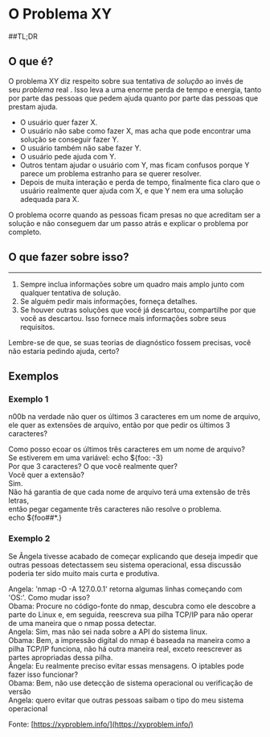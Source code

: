 # O Problema XY

##TL;DR

## O que é?

O problema XY diz respeito sobre sua tentativa _de solução_ ao invés de seu _problema_ real . Isso leva a uma enorme perda de tempo e energia, tanto por parte das pessoas que pedem ajuda quanto por parte das pessoas que prestam ajuda.

*   O usuário quer fazer X.
*   O usuário não sabe como fazer X, mas acha que pode encontrar uma solução se conseguir fazer Y.
*   O usuário também não sabe fazer Y.
*   O usuário pede ajuda com Y.
*   Outros tentam ajudar o usuário com Y, mas ficam confusos porque Y parece um problema estranho para se querer resolver.
*   Depois de muita interação e perda de tempo, finalmente fica claro que o usuário realmente quer ajuda com X, e que Y nem era uma solução adequada para X.

O problema ocorre quando as pessoas ficam presas no que acreditam ser a solução e não conseguem dar um passo atrás e explicar o problema por completo.

## O que fazer sobre isso?
-----------------------

1.  Sempre inclua informações sobre um quadro mais amplo junto com qualquer tentativa de solução.
2.  Se alguém pedir mais informações, forneça detalhes.
3.  Se houver outras soluções que você já descartou, compartilhe por que você as descartou. Isso fornece mais informações sobre seus requisitos.

Lembre-se de que, se suas teorias de diagnóstico fossem precisas, você não estaria pedindo ajuda, certo?

Exemplos
--------

### Exemplo 1

n00b na verdade não quer os últimos 3 caracteres em um nome de arquivo, ele quer as extensões de arquivo, então por que pedir os últimos 3 caracteres?

<n00b> Como posso ecoar os últimos três caracteres em um nome de arquivo?  
<feline> Se estiverem em uma variável: echo ${foo: -3}  
<feline> Por que 3 caracteres? O que você realmente quer?  
<feline> Você quer a extensão?  
<n00b> Sim.  
<feline> Não há garantia de que cada nome de arquivo terá uma extensão de três letras,  
<feline> então pegar cegamente três caracteres não resolve o problema.  
<feline> echo ${foo##\*.}

### Exemplo 2

Se Ângela tivesse acabado de começar explicando que deseja impedir que outras pessoas detectassem seu sistema operacional, essa discussão poderia ter sido muito mais curta e produtiva.

Angela: 'nmap -O -A 127.0.0.1' retorna algumas linhas começando com 'OS:'. Como mudar isso?  
Obama: Procure no código-fonte do nmap, descubra como ele descobre a parte do Linux e, em seguida, reescreva sua pilha TCP/IP para não operar de uma maneira que o nmap possa detectar.  
Angela: Sim, mas não sei nada sobre a API do sistema linux.  
Obama: Bem, a impressão digital do nmap é baseada na maneira como a pilha TCP/IP funciona, não há outra maneira real, exceto reescrever as partes apropriadas dessa pilha.  
Ângela: Eu realmente preciso evitar essas mensagens. O iptables pode fazer isso funcionar?  
Obama: Bem, não use detecção de sistema operacional ou verificação de versão  
Angela: quero evitar que outras pessoas saibam o tipo do meu sistema operacional  
  
  
Fonte: [https://xyproblem.info/](https://xyproblem.info/)